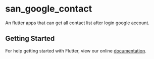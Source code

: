 # san_google_contact

An flutter apps that can get all contact list after login google account.

## Getting Started

For help getting started with Flutter, view our online
[documentation](https://flutter.io/).
